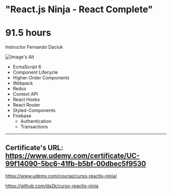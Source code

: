 # "React.js Ninja - React Complete"
# 91.5 hours
Instructor Fernando Daciuk

![Image's Alt](https://github.com/pamplonapaulo/cursoReactjsNinjaBackup/blob/master/certificate-react.jpg)

- EcmaScript 6
- Component Lifecycle
- Higher-Order Components
- Webpack
- Redux
- Context API
- React Hooks
- React Router
- Styled-Components
- Firebase
  - Authentication
  - Transactions
  
---
Certificate's URL:
https://www.udemy.com/certificate/UC-99f14090-5bc6-41fb-b5bf-00dbec5f9530
---

https://www.udemy.com/course/curso-reactjs-ninja/

https://github.com/da2k/curso-reactjs-ninja
